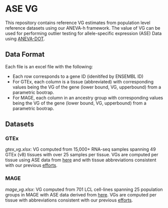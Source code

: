 # ASE VG
This repository contains reference VG estimates from population level reference datasets using our ANEVA-h framework. The value of VG can be used for performing outlier testing for allele-specific expression (ASE) Data using [ANEVA-DOT](https://github.com/PejLab/ANEVA-DOT).

## Data Format
Each file is an excel file with the following:
* Each row corresponds to a gene ID (idenitifed by ENSEMBL ID)
* For GTEx, each column is a tissue (abbreviated) with corresponding values being the VG of the gene (lower bound, VG, upperbound) from a parametric bootrap.  
* For MAGE, each column in an ancestry group with corresponding values being the VG of the gene (lower bound, VG, upperbound) from a parametric bootrap.  

## Datasets
### GTEx
_gtex_vg.xlsx_: VG computed from 15,000+ RNA-seq samples spanning 49 GTEx (v8) tissues with over 25 samples per tissue. VGs are computed per tissue using ASE data from [here](https://www.gtexportal.org/home/downloads/adult-gtex/haplotype_expression) and with tissue abbreviations consistent with our previous [efforts](https://www.science.org/doi/10.1126/science.aay0256?url_ver=Z39.88-2003&rfr_id=ori:rid:crossref.org&rfr_dat=cr_pub%20%200pubmed). 

### MAGE
_mage_vg.xlsx_: VG computed from 701 LCL cell-lines spanning 25 population groups in MAGE with ASE data derived from [here](https://github.com/Krganapa/ASE_Data). VGs are computed per tissue with abbreviations consistent with our previous [efforts](https://www.science.org/doi/10.1126/science.aay0256?url_ver=Z39.88-2003&rfr_id=ori:rid:crossref.org&rfr_dat=cr_pub%20%200pubmed).  
